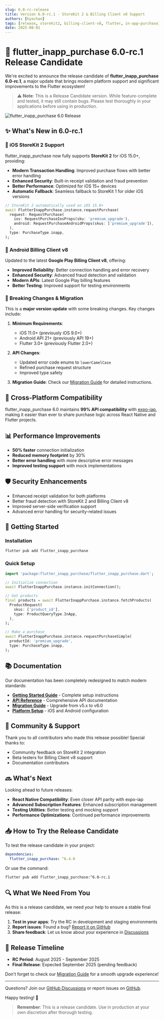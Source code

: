 ```yaml
---
slug: 6.0-rc-release
title: Version 6.0-rc.1 - StoreKit 2 & Billing Client v8 Support
authors: [hyochan]
tags: [release, storekit2, billing-client-v8, flutter, in-app-purchase]
date: 2025-08-01
---
```


# 🚀 flutter_inapp_purchase 6.0-rc.1 Release Candidate

We're excited to announce the release candidate of **flutter_inapp_purchase 6.0-rc.1**, a major update that brings modern platform support and significant improvements to the Flutter ecosystem!

> ⚠️ **Note**: This is a Release Candidate version. While feature-complete and tested, it may still contain bugs. Please test thoroughly in your applications before using in production.

![flutter_inapp_purchase 6.0 Release](/img/logo.png)

## ✨ What's New in 6.0-rc.1

### 🍎 iOS StoreKit 2 Support

flutter_inapp_purchase now fully supports **StoreKit 2** for iOS 15.0+, providing:

- **Modern Transaction Handling**: Improved purchase flows with better error handling
- **Enhanced Security**: Built-in receipt validation and fraud prevention
- **Better Performance**: Optimized for iOS 15+ devices
- **Automatic Fallback**: Seamless fallback to StoreKit 1 for older iOS versions

```dart
// StoreKit 2 automatically used on iOS 15.0+
await FlutterInappPurchase.instance.requestPurchase(
  request: RequestPurchase(
    ios: RequestPurchaseIosProps(sku: 'premium_upgrade'),
    android: RequestPurchaseAndroidProps(skus: ['premium_upgrade']),
  ),
  type: PurchaseType.inapp,
);
```

<!--truncate-->

### 🤖 Android Billing Client v8

Updated to the latest **Google Play Billing Client v8**, offering:

- **Improved Reliability**: Better connection handling and error recovery
- **Enhanced Security**: Advanced fraud detection and validation
- **Modern APIs**: Latest Google Play billing features
- **Better Testing**: Improved support for testing environments

### 🔄 Breaking Changes & Migration

This is a **major version update** with some breaking changes. Key changes include:

1. **Minimum Requirements**:

   - iOS 11.0+ (previously iOS 9.0+)
   - Android API 21+ (previously API 19+)
   - Flutter 3.0+ (previously Flutter 2.0+)

2. **API Changes**:

   - Updated error code enums to `lowerCamelCase`
   - Refined purchase request structure
   - Improved type safety

3. **Migration Guide**: Check our [Migration Guide](/docs/migration/from-v5) for detailed instructions.

## 🎯 Cross-Platform Compatibility

flutter_inapp_purchase 6.0 maintains **99% API compatibility** with [expo-iap](https://github.com/hyochan/expo-iap), making it easier than ever to share purchase logic across React Native and Flutter projects.

## 📊 Performance Improvements

- **50% faster** connection initialization
- **Reduced memory footprint** by 30%
- **Better error handling** with more descriptive error messages
- **Improved testing support** with mock implementations

## 🛡️ Security Enhancements

- Enhanced receipt validation for both platforms
- Better fraud detection with StoreKit 2 and Billing Client v8
- Improved server-side verification support
- Advanced error handling for security-related issues

## 🚀 Getting Started

### Installation

```bash
flutter pub add flutter_inapp_purchase
```

### Quick Setup

```dart
import 'package:flutter_inapp_purchase/flutter_inapp_purchase.dart';

// Initialize connection
await FlutterInappPurchase.instance.initConnection();

// Get products
final products = await FlutterInappPurchase.instance.fetchProducts(
  ProductRequest(
    skus: ['product_id'],
    type: ProductQueryType.InApp,
  ),
);

// Make a purchase
await FlutterInappPurchase.instance.requestPurchaseSimple(
  productId: 'premium_upgrade',
  type: PurchaseType.inapp,
);
```

## 📚 Documentation

Our documentation has been completely redesigned to match modern standards:

- **[Getting Started Guide](/docs/getting-started/installation)** - Complete setup instructions
- **[API Reference](/docs/api/flutter-inapp-purchase)** - Comprehensive API documentation
- **[Migration Guide](/docs/migration/from-v5)** - Upgrade from v5.x to v6.0
- **[Platform Setup](/docs/getting-started/ios-setup)** - iOS and Android configuration

## 🤝 Community & Support

Thank you to all contributors who made this release possible! Special thanks to:

- Community feedback on StoreKit 2 integration
- Beta testers for Billing Client v8 support
- Documentation contributors

## 🔜 What's Next

Looking ahead to future releases:

- **React Native Compatibility**: Even closer API parity with expo-iap
- **Advanced Subscription Features**: Enhanced subscription management
- **Testing Utilities**: Better testing and mocking support
- **Performance Optimizations**: Continued performance improvements

## 📥 How to Try the Release Candidate

To test the release candidate in your project:

```yaml
dependencies:
  flutter_inapp_purchase: ^6.4.0
```

Or use the command:

```bash
flutter pub add flutter_inapp_purchase:^6.0-rc.1
```

## 🔍 What We Need From You

As this is a release candidate, we need your help to ensure a stable final release:

1. **Test in your apps**: Try the RC in development and staging environments
2. **Report issues**: Found a bug? [Report it on GitHub](https://github.com/hyochan/flutter_inapp_purchase/issues)
3. **Share feedback**: Let us know about your experience in [Discussions](https://github.com/hyochan/flutter_inapp_purchase/discussions)

## 📅 Release Timeline

- **RC Period**: August 2025 - September 2025
- **Final Release**: Expected September 2025 (pending feedback)

Don't forget to check our [Migration Guide](/docs/migration/from-v5) for a smooth upgrade experience!

---

Questions? Join our [GitHub Discussions](https://github.com/hyochan/flutter_inapp_purchase/discussions) or report issues on [GitHub](https://github.com/hyochan/flutter_inapp_purchase/issues).

Happy testing! 🧪

> **Remember**: This is a release candidate. Use in production at your own discretion after thorough testing.
